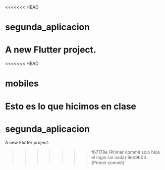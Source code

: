 <<<<<<< HEAD
# segunda_aplicacion

A new Flutter project.
=======
<<<<<<< HEAD
# mobiles
Esto es lo que hicimos en clase 
=======
# segunda_aplicacion

A new Flutter project.
>>>>>>> f67178e (Primer commit solo hice el login sin nada)
>>>>>>> 9eb9b03 (Primer commit)
